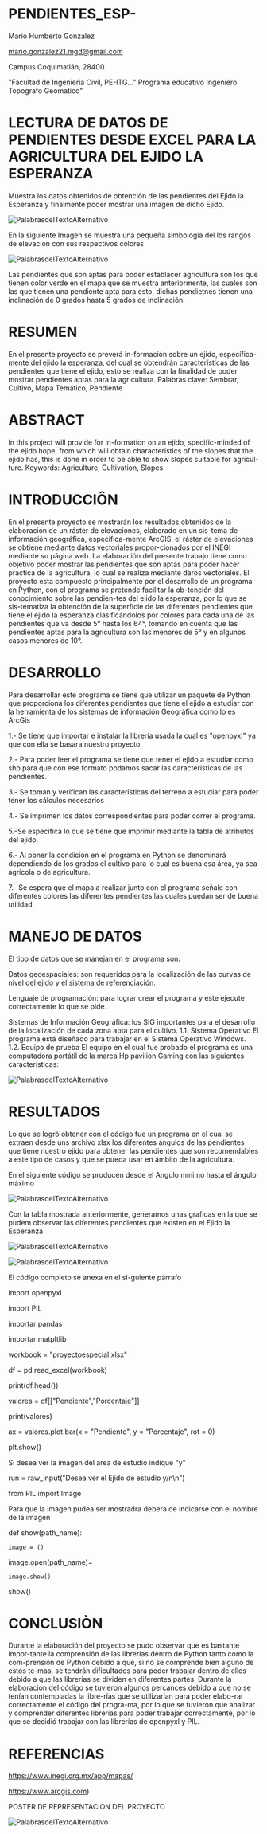 # PENDIENTES_ESP-

Mario Humberto Gonzalez 

mario.gonzalez21.mgd@gmail.com

Campus Coquimatlán, 28400

"Facultad de Ingeniería Civil, PE-ITG..." Programa educativo Ingeniero Topografo Geomatico"

#	LECTURA DE DATOS DE PENDIENTES DESDE EXCEL PARA LA AGRICULTURA DEL EJIDO LA ESPERANZA

Muestra los datos obtenidos de obtención de las pendientes del Ejido la Esperanza y finalmente poder mostrar una imagen de dicho Ejido.

![PalabrasdelTextoAlternativo](https://github.com/Mario91210/PENDIENTES_ESP-/blob/master/IMAGENES/mapa.png)


En la siguiente Imagen se muestra una pequeña simbologia del los rangos de elevacion con sus respectivos colores

![PalabrasdelTextoAlternativo](https://github.com/Mario91210/PENDIENTES_ESP-/blob/master/IMAGENES/100824229_254689352259777_1170690346951114752_n.png)

Las pendientes que son aptas para poder establacer agricultura son los que tienen color verde en el mapa que se muestra anteriormente, las cuales son las que tienen una pendiente apta para esto, dichas pendietnes tienen una inclinación de 0 grados hasta 5 grados de inclinación.

# RESUMEN
En el presente proyecto se preverá in-formación sobre un ejido, específica-mente del ejido la esperanza, del cual se obtendrán características de las pendientes que tiene el ejido, esto se realiza con la finalidad de poder mostrar pendientes aptas para la agricultura.
Palabras clave: Sembrar, Cultivo, Mapa Temático, Pendiente

# ABSTRACT 
In this project will provide for in-formation on an ejido, specific-minded of the ejido hope, from which will obtain characteristics of the slopes that the ejido has, this is done in order to be able to show slopes suitable for agricul-ture.
Keywords: Agriculture, Cultivation, Slopes

# INTRODUCCIÔN 
En el presente proyecto se mostrarán los resultados obtenidos de la elaboración de un ráster de elevaciones, elaborado en un sis-tema de información geográfica, específica-mente ArcGIS, el ráster de elevaciones se obtiene mediante datos vectoriales propor-cionados por el INEGI mediante su página web.
La elaboración del presente trabajo tiene como objetivo poder mostrar las pendientes que son aptas para poder hacer practica de la agricultura, lo cual se realiza mediante daros vectoriales.
El proyecto esta compuesto principalmente por el desarrollo de un programa en Python, con el programa se pretende facilitar la ob-tención del conocimiento sobre las pendien-tes del ejido la esperanza, por lo que se sis-tematiza la obtención de la superficie de las diferentes pendientes que tiene el ejido la esperanza clasificándolos por colores para cada una de las pendientes que va desde 5° hasta los 64°, tomando en cuenta que las pendientes aptas para la agricultura son las menores de 5° y en algunos casos menores de 10°.

# DESARROLLO
Para desarrollar este programa se tiene que utilizar un paquete de Python que proporciona los diferentes pendientes que tiene el ejido a estudiar con la herramienta de los sistemas de información Geográfica como lo es ArcGis

1.- Se tiene que importar e instalar la librería usada la cual es "openpyxl" ya que con ella se basara nuestro proyecto.

2.- Para poder leer el programa se tiene que tener el ejido a estudiar como shp para que con ese formato podamos sacar las características de las pendientes.

3.- Se toman y verifican las características del terreno a estudiar para poder tener los cálculos necesarios

4.- Se imprimen los datos correspondientes para poder correr el programa.

5.-Se especifica lo que se tiene que imprimir mediante la tabla de atributos del ejido.

6.- Al poner la condición en el programa en Python se denominará dependiendo de los grados el cultivo para lo cual es buena esa área, ya sea agrícola o de agricultura.

7.- Se espera que el mapa a realizar junto con el programa señale con diferentes colores las diferentes pendientes las cuales puedan ser de buena utilidad.

# MANEJO DE DATOS
El tipo de datos que se manejan en el programa son:

Datos geoespaciales: son requeridos para la localización de las curvas de nivel del ejido y el sistema de referenciación.

Lenguaje de programación: para lograr crear el programa y este ejecute correctamente lo que se pide.

Sistemas de Información Geográfica: los SIG importantes para el desarrollo de la localización de cada zona apta para el cultivo.
1.1. Sistema Operativo El programa está diseñado para trabajar en el Sistema Operativo Windows.
1.2. Equipo de prueba El equipo en el cual fue probado el programa es una computadora portátil de la marca Hp pavilion Gaming con las siguientes características:

![PalabrasdelTextoAlternativo](https://github.com/Mario91210/PENDIENTES_ESP-/blob/master/IMAGENES/Manejo1.png)

# RESULTADOS
Lo que se logró obtener con el código fue un programa en el cual se extraen desde uns archivo xlsx los diferentes ángulos de las pendientes que tiene nuestro ejido para obtener las pendientes que son recomendables a este tipo de casos y que se pueda usar en ámbito de la agricultura.

En el siguiente código se producen desde el Angulo mínimo hasta el ángulo máximo

![PalabrasdelTextoAlternativo](https://github.com/Mario91210/PENDIENTES_ESP-/blob/master/IMAGENES/RESULTADOS.png)

Con la tabla mostrada anteriormente, generamos unas graficas en la que se pudem observar las diferentes pendientes que existen en el Ejido la Esperanza

![PalabrasdelTextoAlternativo](https://github.com/Mario91210/PENDIENTES_ESP-/blob/master/IMAGENES/Grafica1.png)

![PalabrasdelTextoAlternativo](https://github.com/Mario91210/PENDIENTES_ESP-/blob/master/IMAGENES/Grafica2.png)

El código completo se anexa en el si-guiente párrafo

import openpyxl

import PIL

importar pandas

importar  matpltlib

workbook = "proyectoespecial.xlsx"

df = pd.read_excel(workbook)

print(df.head())

valores = df[["Pendiente","Porcentaje"]]

print(valores)

ax = valores.plot.bar(x = "Pendiente", y = "Porcentaje", rot = 0)

plt.show()
    
Si desea ver la imagen del area de estudio indique "y"

run = raw_input("Desea ver el Ejido de estudio y/n\n")

from PIL import Image

Para que la imagen pudea ser mostradra debera de indicarse con el nombre de la imagen

def show(path_name):

    image = ()

image.open(path_name)=

    image.show()

show()

# CONCLUSIÒN
Durante la elaboración del proyecto se pudo observar que es bastante impor-tante la comprensión de las librerías dentro de Python tanto como la com-prensión de Python debido a que, si no se comprende bien alguno de estos te-mas, se tendrán dificultades para poder trabajar dentro de ellos debido a que las librerías se dividen en diferentes partes.
Durante la elaboración del código se tuvieron algunos percances debido a que no se tenían contempladas la libre-rías que se utilizarían para poder elabo-rar correctamente el código del progra-ma, por lo que se tuvieron que analizar y comprender diferentes librerías para poder trabajar correctamente, por lo que se decidió trabajar con las librerías de openpyxl  y PIL.

# REFERENCIAS 
https://www.inegi.org.mx/app/mapas/

https://www.arcgis.com)

POSTER DE REPRESENTACION DEL PROYECTO

![PalabrasdelTextoAlternativo](https://github.com/Mario91210/PENDIENTES_ESP-/blob/master/IMAGENES/poster1.jpg)



